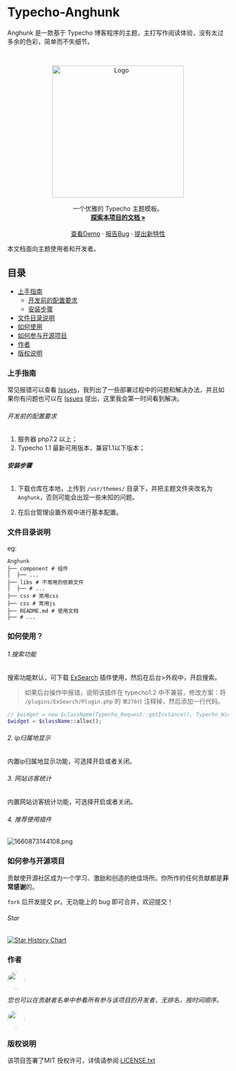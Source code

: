 # Typecho-Anghunk

Anghunk 是一款基于 Typecho 博客程序的主题，主打写作阅读体验，没有太过多余的色彩，简单而不失细节。

<!-- PROJECT LOGO -->
<br />

<p align="center">
  <a href="https://github.com/zburu/Anghunk/">
    <img src="https://oss.zburu.com/i/2022/10/19/634f4d9781a19.png" alt="Logo" width="300px">
  </a>
  <p align="center">
    一个优雅的 Typecho 主题模板。
    <br />
    <a href="https://github.com/zburu/Anghunk"><strong>探索本项目的文档 »</strong></a>
    <br />
    <br />
    <a href="typecho.zburu.com">查看Demo</a>
    ·
    <a href="https://github.com/zburu/Anghunk/issues">报告Bug</a>
    ·
    <a href="https://github.com/zburu/Anghunk/issues">提出新特性</a>
  </p>

</p>


本文档面向主题使用者和开发者。
 
## 目录

- [上手指南](#上手指南)
  - [开发前的配置要求](#开发前的配置要求)
  - [安装步骤](#安装步骤)
- [文件目录说明](#文件目录说明)
- [如何使用](#如何使用)
- [如何参与开源项目](#如何参与开源项目)
- [作者](#作者)
- [版权说明](#版权说明)

### 上手指南

常见报错可以查看 [Issues](https://github.com/zburu/Anghunk/issues)，我列出了一些部署过程中的问题和解决办法，并且如果你有问题也可以在 [Issues](https://github.com/zburu/Anghunk/issues) 提出，这里我会第一时间看到解决。


###### 开发前的配置要求

1. 服务器 php7.2 以上；
2. Typecho 1.1 最新可用版本，兼容1.1以下版本；

###### **安装步骤**

1. 下载仓库在本地，上传到 `/usr/themes/` 目录下，并把主题文件夹改名为 `Anghunk`，否则可能会出现一些未知的问题。

2. 在后台管理设置外观中进行基本配置。


### 文件目录说明
eg:

```shell
Anghunk 
├── component # 组件 
│  ├── ...
├── libs # 不常用的依赖文件
│  ├── # ...
├── css # 常用css
├── css # 常用js
├── README.md # 使用文档
├── # ...
```

### 如何使用？

###### 1.搜索功能

搜索功能默认，可下载 [ExSearch](https://github.com/AlanDecode/Typecho-Plugin-ExSearch) 插件使用，然后在后台>外观中，开启搜索。

>如果后台操作中报错，说明该插件在 typecho1.2 中不兼容，修改方案：将 `/plugins/ExSearch/Plugin.php` 的 `第276行` 注释掉，然后添加一行代码。

```php
// $widget = new $className(Typecho_Request::getInstance(), Typecho_Widget_Helper_Empty::getInstance());
$widget = $className::alloc();
```

###### 2. ip归属地显示

内置ip归属地显示功能，可选择开启或者关闭。

###### 3. 网站访客统计

内置网站访客统计功能，可选择开启或者关闭。

###### 4. 推荐使用插件

![1660873144108.png](https://oss.zburu.com/i/2022/08/19/62fee9b933083.png)


### 如何参与开源项目

贡献使开源社区成为一个学习、激励和创造的绝佳场所。你所作的任何贡献都是**非常感谢**的。

`fork` 后开发提交 pr。无功能上的 bug 即可合并，欢迎提交！


###### Star

[![Star History Chart](https://api.star-history.com/svg?repos=zburu/Anghunk&type=Date)](https://star-history.com/#zburu/Anghunk&Date)

### 作者

<a href="https://github.com/zburu" target="_blank"><img style="width:40px;border-radius:50%;" src="https://avatars.githubusercontent.com/u/65840178?v=4"></a>

 *您也可以在贡献者名单中参看所有参与该项目的开发者，无排名，按时间顺序。*
 
 <a href="https://www.emoao.com/" target="_blank"><img style="width:40px;border-radius:50%;" src="https://q2.qlogo.cn/g?b=qq&nk=2502393029&s=100"></a>

### 版权说明

该项目签署了MIT 授权许可，详情请参阅 [LICENSE.txt](https://github.com/zburu/Anghunk/blob/master/LICENSE.txt)


